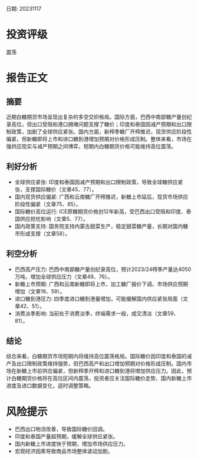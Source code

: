 
日期: 20231117

# 投资评级

震荡

# 报告正文

## 摘要

近期白糖期货市场呈现出复杂的多空交织格局。国际方面，巴西中南部糖产量创纪录高位，但出口受阻和港口拥堵问题支撑了糖价；印度和泰国因减产预期和出口限制政策，加剧了全球供应紧张。国内方面，新榨季糖厂开榨推迟，现货供应阶段性偏紧，但新糖即将上市和进口糖到港增加预期对价格形成压制。整体来看，市场在强供应现实与减产预期之间博弈，短期内白糖期货价格可能维持高位震荡。

## 利好分析

* 全球供应紧张: 印度和泰国因减产预期和出口限制政策，导致全球糖供应紧张，支撑国际糖价（文章45、77）。
* 国内现货供应偏紧: 广西和云南糖厂开榨推迟，新糖上市延后，现货市场供应阶段性偏紧（文章75、85）。
* 国际糖价高位运行: ICE原糖期货价格创12年新高，受巴西出口受阻和印度、泰国供应担忧影响（文章5、77）。
* 国内政策支持: 国务院支持内蒙古甜菜生产，稳定甜菜糖产量，长期对国内糖市形成支撑（文章58）。

## 利空分析

* 巴西高产压力: 巴西中南部糖产量创纪录高位，预计2023/24榨季产量达4050万吨，增加全球供应压力（文章49、76）。
* 新糖上市预期: 广西和云南新糖即将上市，加工糖厂报价下调，市场供应预期增加（文章16、59）。
* 进口糖到港压力: 四季度进口糖到港量增加，可能缓解国内供应紧张局面（文章42、51）。
* 消费淡季影响: 当前处于消费淡季，终端需求一般，成交清淡（文章59、81）。

## 结论

综合来看，白糖期货市场短期内将维持高位震荡格局。国际糖价因印度和泰国的减产及出口限制政策维持强势，但巴西高产和出口增加预期对价格形成压制。国内市场在新糖上市前供应偏紧，但新榨季开榨和进口糖到港将增加供应压力。因此，预计白糖期货价格将在高位区间内震荡，投资者应关注国际糖价走势、国内新糖上市进度及进口数据变化，适时调整策略。

# 风险提示

* 巴西出口物流改善，导致国际糖价回调。
* 印度和泰国产量超预期，缓解全球供应紧张。
* 国内新糖上市进度快于预期，增加市场供应压力。
* 宏观经济因素导致商品市场整体波动加剧。
